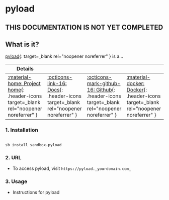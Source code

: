 # pyload

## THIS DOCUMENTATION IS NOT YET COMPLETED

## What is it?

[pyload](https://pyload.net/){: target=_blank rel="noopener noreferrer" } is a...

| Details     |             |             |             |
|-------------|-------------|-------------|-------------|
| [:material-home: Project home](https://pyload.url){: .header-icons target=_blank rel="noopener noreferrer" } | [:octicons-link-16: Docs](https://pyload.docs.url){: .header-icons target=_blank rel="noopener noreferrer" } | [:octicons-mark-github-16: Github](https://github.com/pyload/pyload){: .header-icons target=_blank rel="noopener noreferrer" } | [:material-docker: Docker](https://hub.docker.com/r/pyload/pyload){: .header-icons target=_blank rel="noopener noreferrer" }|

### 1. Installation

``` shell

sb install sandbox-pyload

```

### 2. URL

- To access pyload, visit `https://pyload._yourdomain.com_`

### 3. Usage

- Instructions for pyload
